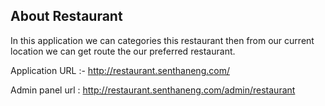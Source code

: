 <a href="http://restaurant.senthaneng.com/"></a>
</p>

## About Restaurant

In this application we can categories this restaurant then from our current location we can get route the our preferred restaurant.


Application URL :- http://restaurant.senthaneng.com/


Admin panel url : http://restaurant.senthaneng.com/admin/restaurant
